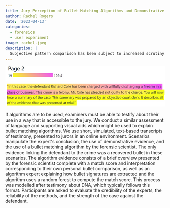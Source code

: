 ```yaml
---
title: Jury Perception of Bullet Matching Algorithms and Demonstrative Evidence
author: Rachel Rogers
date: '2023-04-13'
categories:
  - forensics
  - user experiment
image: rachel.jpeg  
description: |
  Subjective pattern comparison has been subject to increased scrutiny by the courts and by the general public, resulting in an increased interest in pattern comparison algorithms that provide quantitative assessments of similarity for use by forensic scientists.  While these algorithms would mark an improvement over current subjective comparison methods, individuals without a statistical background may struggle with the statistical concepts and language necessary for describing algorithmic methods.  
---
```

 
![](rachel.jpeg) 
 
If algorithms are to be used, examiners must be able to testify about their use in a way that is accessible to the jury.  We conduct a similar assessment of language and supporting visual aids which might be used to explain bullet matching algorithms.  We use short, simulated, text-based transcripts of testimony, presented to jurors in an online environment.   Scenarios manipulate the expert's conclusion, the use of demonstrative evidence, and the use of a bullet matching algorithm by the forensic scientist. The only evidence linking the defendant to the crime was a recovered bullet in these scenarios.  The algorithm evidence consists of a brief overview presented by the forensic scientist complete with a match score and interpretation corresponding to their own personal bullet comparison, as well as an algorithm expert explaining how bullet signatures are extracted and the algorithm uses a random forest to compute the match score.  This process was modelled after testimony about DNA, which typically follows this format. Participants are asked to evaluate the credibility of the experts, the reliability of the methods, and the strength of the case against the defendant. 